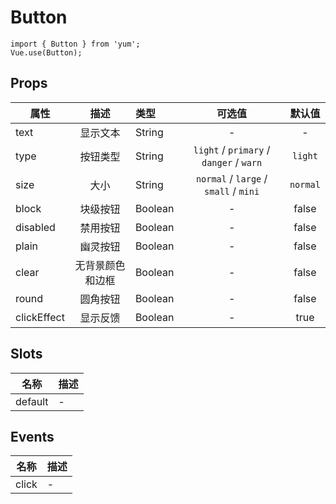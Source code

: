 # Button

```JS
import { Button } from 'yum';
Vue.use(Button);
```

## Props

| 属性 | 描述 | 类型 | 可选值 | 默认值 | 
| - | :-: | :- | :-: | :-: |
| text | 显示文本 | String | - | - |
| type | 按钮类型 | String | `light` / `primary` / `danger` / `warn` | `light` |
| size | 大小 | String | `normal` /  `large` / `small` / `mini` |  `normal` |
| block | 块级按钮 | Boolean | - | false |
| disabled | 禁用按钮 | Boolean | - | false |
| plain | 幽灵按钮 | Boolean | - | false |
| clear | 无背景颜色和边框 | Boolean | - | false |
| round | 圆角按钮 | Boolean | - | false |
| clickEffect | 显示反馈 | Boolean | - | true |

## Slots

| 名称 | 描述 |
| - | - |
| default | - |

## Events

| 名称 | 描述 |
| :-: | - |
| click | - |